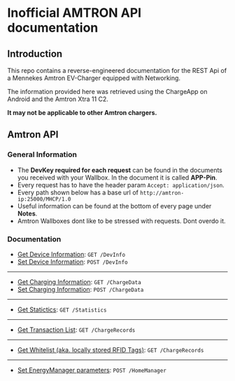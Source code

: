 # Inofficial AMTRON API documentation

## Introduction

This repo contains a reverse-engineered documentation for the REST Api of a Mennekes Amtron 
EV-Charger equipped with Networking.

The information provided here was retrieved using the ChargeApp on Android and the Amtron Xtra 11 C2.

**It may not be applicable to other Amtron chargers.**

## Amtron API

### General Information

* The **DevKey required for each request** can be found in the documents you received with your Wallbox.
In the document it is called **APP-Pin**.
* Every request has to have the header param `Accept: application/json`.
* Every path shown below has a base url of `http://amtron-ip:25000/MHCP/1.0`
* Useful information can be found at the bottom of every page under **Notes**.
* Amtron Wallboxes dont like to be stressed with requests. Dont overdo it.

### Documentation

* [Get Device Information](./docs/api/DevInfo/get.md): `GET /DevInfo`
* [Set Device Information](./docs/api/DevInfo/post.md): `POST /DevInfo`
---
* [Get Charging Information](./docs/api/ChargeData/get.md): `GET /ChargeData`
* [Set Charging Information](./docs/api/ChargeData/post.md): `POST /ChargeData`
---
* [Get Statictics](./docs/api/Statistics/get.md): `GET /Statistics`
---
* [Get Transaction List](./docs/api/ChargeRecords/get.md): `GET /ChargeRecords`
---
* [Get Whitelist (aka. locally stored RFID Tags)](./docs/api/ChargeRecords/get.md): `GET /ChargeRecords`
---
* [Set EnergyManager parameters](./docs/api/HomeManager/post.md): `POST /HomeManager`
